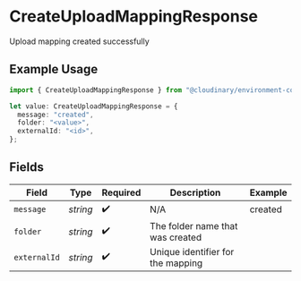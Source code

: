 # CreateUploadMappingResponse

Upload mapping created successfully

## Example Usage

```typescript
import { CreateUploadMappingResponse } from "@cloudinary/environment-config/models/operations";

let value: CreateUploadMappingResponse = {
  message: "created",
  folder: "<value>",
  externalId: "<id>",
};
```

## Fields

| Field                             | Type                              | Required                          | Description                       | Example                           |
| --------------------------------- | --------------------------------- | --------------------------------- | --------------------------------- | --------------------------------- |
| `message`                         | *string*                          | :heavy_check_mark:                | N/A                               | created                           |
| `folder`                          | *string*                          | :heavy_check_mark:                | The folder name that was created  |                                   |
| `externalId`                      | *string*                          | :heavy_check_mark:                | Unique identifier for the mapping |                                   |